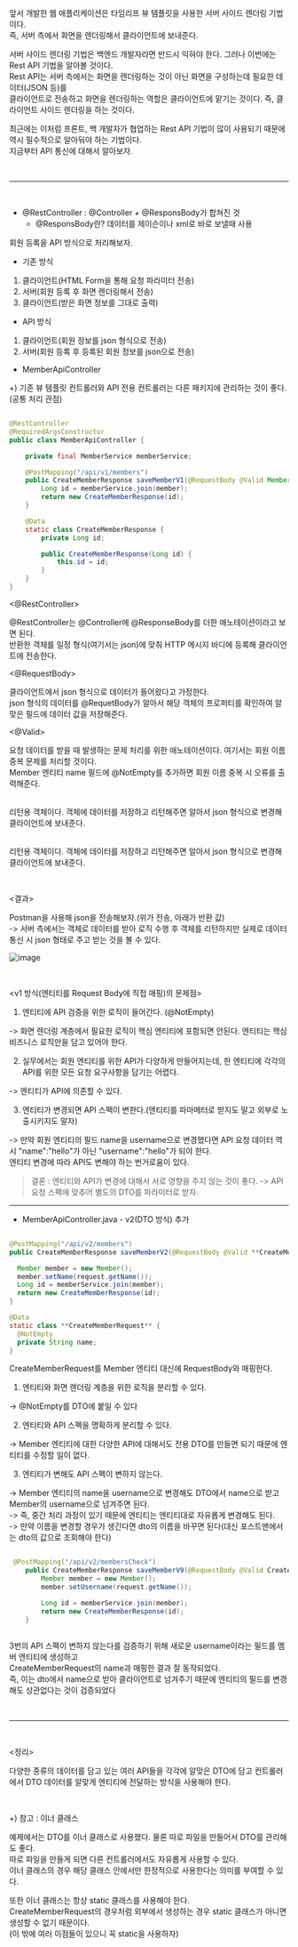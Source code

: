 앞서 개발한 웹 애플리케이션은 타임리프 뷰 템플릿을 사용한 서버 사이드 렌더링 기법이다.  <br/>
즉, 서버 측에서 화면을 렌더링해서 클라이언트에 보내준다.

 

서버 사이드 렌더링 기법은 백엔드 개발자라면 반드시 익혀야 한다. 그러나 이번에는 Rest API 기법을 알아볼 것이다. <br/>
Rest API는 서버 측에서는 화면을 렌더링하는 것이 아닌 화면을 구성하는데 필요한 데이터(JSON 등)를 <br/>
클라이언트로 전송하고 화면을 렌더링하는 역할은 클라이언트에 맡기는 것이다. 즉, 클라이언트 사이드 렌더링을 하는 것이다.

 

최근에는 이처럼 프론트, 백 개발자가 협업하는 Rest API 기법이 많이 사용되기 때문에 역시 필수적으로 알아둬야 하는 기법이다. <br/>
지금부터 API 통신에 대해서 알아보자.

<br/>

---

<br/>


* @RestController : @Controller + @ResponsBody가 합쳐진 것
  * @ResponsBody란? 데이터를 제이슨이나 xml로 바로 보낼때 사용

회원 등록을 API 방식으로 처리해보자.

* 기존 방식
1. 클라이언트(HTML Form을 통해 요청 파라미터 전송)
2. 서버(회원 등록 후 화면 렌더링해서 전송)
3. 클라이언트(받은 화면 정보를 그대로 출력)

* API 방식
1. 클라이언트(회원 정보를 json 형식으로 전송)
2. 서버(회원 등록 후 등록된 회원 정보를 json으로 전송)

- MemberApiController 

+) 기존 뷰 템플릿 컨트롤러와 API 전용 컨트롤러는 다른 패키지에 관리하는 것이 좋다. (공통 처리 관점)

```java

@RestController
@RequiredArgsConstructor
public class MemberApiController {

    private final MemberService memberService;

    @PostMapping("/api/v1/members")
    public CreateMemberResponse saveMemberV1(@RequestBody @Valid Member member) {
        Long id = memberService.join(member);
        return new CreateMemberResponse(id);
    }

    @Data
    static class CreateMemberResponse {
        private Long id;

        public CreateMemberResponse(Long id) {
            this.id = id;
        }
    }
}

```

<@RestController>

@RestController는 @Controller에 @ResponseBody를 더한 애노테이션이라고 보면 된다.<br/>
반환한 객체를 일정 형식(여기서는 json)에 맞춰 HTTP 메시지 바디에 등록해 클라이언트에 전송한다.

 

<@RequestBody>

클라이언트에서 json 형식으로 데이터가 들어왔다고 가정한다.<br/>
json 형식의 데이터를 @RequetBody가 알아서 해당 객체의 프로퍼티를 확인하여 알맞은 필드에 데이터 값을 저장해준다.

 
<@Valid>

요청 데이터를 받을 때 발생하는 문제 처리를 위한 애노테이션이다. 여기서는 회원 이름 중복 문제를 처리할 것이다. <br/>
Member 엔티티 name 필드에 @NotEmpty를 추가하면 회원 이름 중복 시 오류를 출력해준다.

<CreateMemberResponse>  <br/>
리턴용 객체이다. 객체에 데이터를 저장하고 리턴해주면 알아서 json 형식으로 변경해 클라이언트에 보내준다.
 
 <CreateMemberResponse> <br/>
리턴용 객체이다. 객체에 데이터를 저장하고 리턴해주면 알아서 json 형식으로 변경해 클라이언트에 보내준다.

 
 <br/>
 
<결과>

Postman을 사용해 json을 전송해보자.(위가 전송, 아래가 반환 값)  <br/>
-> 서버 측에서는 객체로 데이터를 받아 로직 수행 후 객체를 리턴하지만 실제로 데이터 통신 시 json 형태로 주고 받는 것을 볼 수 있다. 
 
 
![image](https://user-images.githubusercontent.com/78454649/195871967-b4065f47-cda9-4182-a2c6-a976f38faa4a.png)
 
 <br/>
  
<v1 방식(엔티티를 Request Body에 직접 매핑)의 문제점>

1. 엔티티에 API 검증을 위한 로직이 들어간다. (@NotEmpty)

-> 화면 렌더링 계층에서 필요한 로직이 핵심 엔티티에 포함되면 안된다. 엔티티는 핵심 비즈니스 로직만을 담고 있어야 한다.

2. 실무에서는 회원 엔티티를 위한 API가 다양하게 만들어지는데, 한 엔티티에 각각의 API를 위한 모든 요청 요구사항을 담기는 어렵다.

-> 엔티티가 API에 의존할 수 있다.

3. 엔티티가 변경되면 API 스펙이 변한다.(엔티티를 파마메터로 받지도 말고 외부로 노출시키지도 말자)

-> 만약 회원 엔티티의 필드 name을 username으로 변경했다면 API 요청 데이터 역시 "name":"hello"가 아닌 "username":"hello"가 되야 한다.<br/>
  엔티티 변경에 따라 API도 변해야 하는 번거로움이 있다.

> 결론 : 엔티티와 API가 변경에 대해서 서로 영향을 주지 않는 것이 좋다. -> API 요청 스펙에 맞추어 별도의 DTO를 파라미터로 받자.
  
  ---
  
  - MemberApiController.java - v2(DTO 방식) 추가
  
  ```java
  
  @PostMapping("/api/v2/members")
public CreateMemberResponse saveMemberV2(@RequestBody @Valid **CreateMemberRequest** request) {

    Member member = new Member();
    member.setName(request.getName());
    Long id = memberService.join(member);
    return new CreateMemberResponse(id);
}

@Data
static class **CreateMemberRequest** {
    @NotEmpty
    private String name;
}
  
  ```
  
  CreateMemberRequest를 Member 엔티티 대신에 RequestBody와 매핑한다.
  
  1. 엔티티와 화면 렌더링 계층을 위한 로직을 분리할 수 있다.

-> @NotEmpty를 DTO에 붙일 수 있다

2. 엔티티와 API 스펙을 명확하게 분리할 수 있다.

-> Member 엔티티에 대한 다양한 API에 대해서도 전용 DTO를 만들면 되기 때문에 엔티티를 수정할 일이 없다.

3. 엔티티가 변해도 API 스펙이 변하지 않는다.

-> Member 엔티티의 name을 username으로 변경해도 DTO에서 name으로 받고 Member의 username으로 넘겨주면 된다. <br/>
-> 즉, 중간 처리 과정이 있기 때문에 엔티티는 엔티티대로 자유롭게 변경해도 된다. <br/>
-> 만약 이름을 변경할 경우가 생긴다면 dto의 이름을 바꾸면 된다(대신 포스트맨에서는 dto의 값으로 조회해야 한다)   
 
```java

 @PostMapping("/api/v2/membersCheck")
    public CreateMemberResponse saveMemberV9(@RequestBody @Valid CreateMemberRequest request){
        Member member = new Member();
        member.setUsername(request.getName());

        Long id = memberService.join(member);
        return new CreateMemberResponse(id);
    }
 
```

3번의 API 스펙이 변하지 않는다를 검증하기 위해 새로운 username이라는 필드를 멤버 엔티티에 생성하고 <br/>
CreateMemberRequest의 name과 매핑한 결과 잘 동작되었다.  <br/>
즉, 이는 dto에서 name으로 받아 클라이언트로 넘겨주기 때문에 엔티티의 필드를 변경해도 상관없다는 것이 검증되었다 
 
<br/>
 
 ---
 
 <br/>
  
<정리>

다양한 종류의 데이터를 담고 있는 여러 API들을 각각에 알맞은 DTO에 담고 컨트롤러에서 DTO 데이터를 알맞게 엔티티에 전달하는 방식을 사용해야 한다.
 
<br/> 
 
+) 참고 : 이너 클래스

예제에서는 DTO를 이너 클래스로 사용했다. 물론 따로 파일을 만들어서 DTO를 관리해도 좋다. <br/>
따로 파일을 만들게 되면 다른 컨트롤러에서도 자유롭게 사용할 수 있다.  <br/>
이너 클래스의 경우 해당 클래스 안에서만 한정적으로 사용한다는 의미를 부여할 수 있다.

또한 이너 클래스는 항상 static 클래스를 사용해야 한다. <br/>
CreateMemberRequest의 경우처럼 외부에서 생성하는 경우 static 클래스가 아니면 생성할 수 없기 때문이다.  <br/>
(이 밖에 여러 이점들이 있으니 꼭 static을 사용하자) 
 
 <br/>

